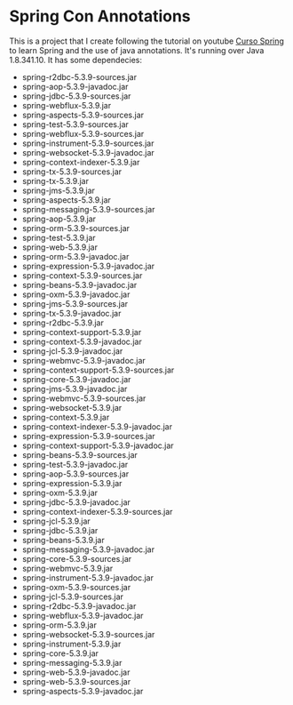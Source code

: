 # Spring Con Annotations

This is a project that I create following the tutorial on youtube [Curso Spring][def] to learn Spring and the use of java annotations. It's running over Java 1.8.341.10.
It has some dependecies:

- spring-r2dbc-5.3.9-sources.jar
- spring-aop-5.3.9-javadoc.jar
- spring-jdbc-5.3.9-sources.jar
- spring-webflux-5.3.9.jar
- spring-aspects-5.3.9-sources.jar
- spring-test-5.3.9-sources.jar
- spring-webflux-5.3.9-sources.jar
- spring-instrument-5.3.9-sources.jar
- spring-websocket-5.3.9-javadoc.jar
- spring-context-indexer-5.3.9.jar
- spring-tx-5.3.9-sources.jar
- spring-tx-5.3.9.jar
- spring-jms-5.3.9.jar
- spring-aspects-5.3.9.jar
- spring-messaging-5.3.9-sources.jar
- spring-aop-5.3.9.jar
- spring-orm-5.3.9-sources.jar
- spring-test-5.3.9.jar
- spring-web-5.3.9.jar
- spring-orm-5.3.9-javadoc.jar
- spring-expression-5.3.9-javadoc.jar
- spring-context-5.3.9-sources.jar
- spring-beans-5.3.9-javadoc.jar
- spring-oxm-5.3.9-javadoc.jar
- spring-jms-5.3.9-sources.jar
- spring-tx-5.3.9-javadoc.jar
- spring-r2dbc-5.3.9.jar
- spring-context-support-5.3.9.jar
- spring-context-5.3.9-javadoc.jar
- spring-jcl-5.3.9-javadoc.jar
- spring-webmvc-5.3.9-javadoc.jar
- spring-context-support-5.3.9-sources.jar
- spring-core-5.3.9-javadoc.jar
- spring-jms-5.3.9-javadoc.jar
- spring-webmvc-5.3.9-sources.jar
- spring-websocket-5.3.9.jar
- spring-context-5.3.9.jar
- spring-context-indexer-5.3.9-javadoc.jar
- spring-expression-5.3.9-sources.jar
- spring-context-support-5.3.9-javadoc.jar
- spring-beans-5.3.9-sources.jar
- spring-test-5.3.9-javadoc.jar
- spring-aop-5.3.9-sources.jar
- spring-expression-5.3.9.jar
- spring-oxm-5.3.9.jar
- spring-jdbc-5.3.9-javadoc.jar
- spring-context-indexer-5.3.9-sources.jar
- spring-jcl-5.3.9.jar
- spring-jdbc-5.3.9.jar
- spring-beans-5.3.9.jar
- spring-messaging-5.3.9-javadoc.jar
- spring-core-5.3.9-sources.jar
- spring-webmvc-5.3.9.jar
- spring-instrument-5.3.9-javadoc.jar
- spring-oxm-5.3.9-sources.jar
- spring-jcl-5.3.9-sources.jar
- spring-r2dbc-5.3.9-javadoc.jar
- spring-webflux-5.3.9-javadoc.jar
- spring-orm-5.3.9.jar
- spring-websocket-5.3.9-sources.jar
- spring-instrument-5.3.9.jar
- spring-core-5.3.9.jar
- spring-messaging-5.3.9.jar
- spring-web-5.3.9-javadoc.jar
- spring-web-5.3.9-sources.jar
- spring-aspects-5.3.9-javadoc.jar

[def]: https://www.youtube.com/playlist?list=PLU8oAlHdN5Blq85GIxtKjIXdfHPksV_Hm